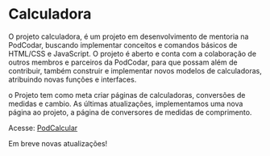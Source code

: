 # Calculadora

O projeto calculadora, é um projeto em desenvolvimento de mentoria na PodCodar, buscando implementar conceitos e comandos básicos de HTML/CSS e JavaScript. O projeto é aberto e conta com a colaboração de outros membros e parceiros da PodCodar, para que possam além de contribuir, também construir e implementar novos modelos de calculadoras, atribuindo novas funções e interfaces.

o Projeto tem como meta criar páginas de calculadoras, conversões de medidas e cambio. As últimas atualizações, implementamos uma nova página ao projeto, a página de conversores de medidas de comprimento. 

Acesse: <a href="https://joel-leal.github.io/calculadora/"> PodCalcular</a>

Em breve novas atualizações!
